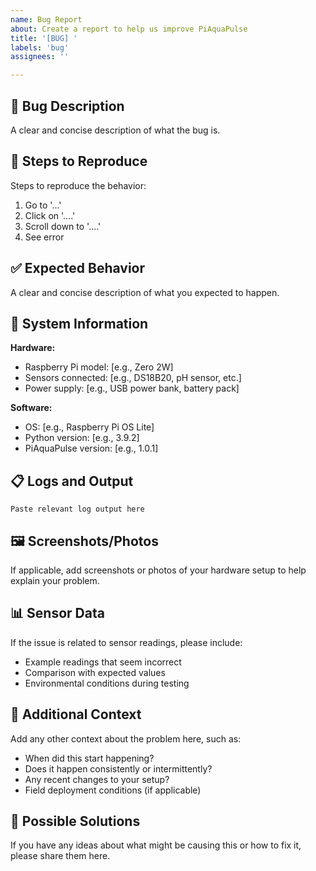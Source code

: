 ```yaml
---
name: Bug Report
about: Create a report to help us improve PiAquaPulse
title: '[BUG] '
labels: 'bug'
assignees: ''

---
```


## 🐛 Bug Description
A clear and concise description of what the bug is.

## 🔄 Steps to Reproduce
Steps to reproduce the behavior:
1. Go to '...'
2. Click on '....'
3. Scroll down to '....'
4. See error

## ✅ Expected Behavior
A clear and concise description of what you expected to happen.

## 📱 System Information
**Hardware:**
- Raspberry Pi model: [e.g., Zero 2W]
- Sensors connected: [e.g., DS18B20, pH sensor, etc.]
- Power supply: [e.g., USB power bank, battery pack]

**Software:**
- OS: [e.g., Raspberry Pi OS Lite]
- Python version: [e.g., 3.9.2]
- PiAquaPulse version: [e.g., 1.0.1]

## 📋 Logs and Output
```
Paste relevant log output here
```

## 🖼️ Screenshots/Photos
If applicable, add screenshots or photos of your hardware setup to help explain your problem.

## 📊 Sensor Data
If the issue is related to sensor readings, please include:
- Example readings that seem incorrect
- Comparison with expected values
- Environmental conditions during testing

## 🔧 Additional Context
Add any other context about the problem here, such as:
- When did this start happening?
- Does it happen consistently or intermittently?
- Any recent changes to your setup?
- Field deployment conditions (if applicable)

## 🤔 Possible Solutions
If you have any ideas about what might be causing this or how to fix it, please share them here.

